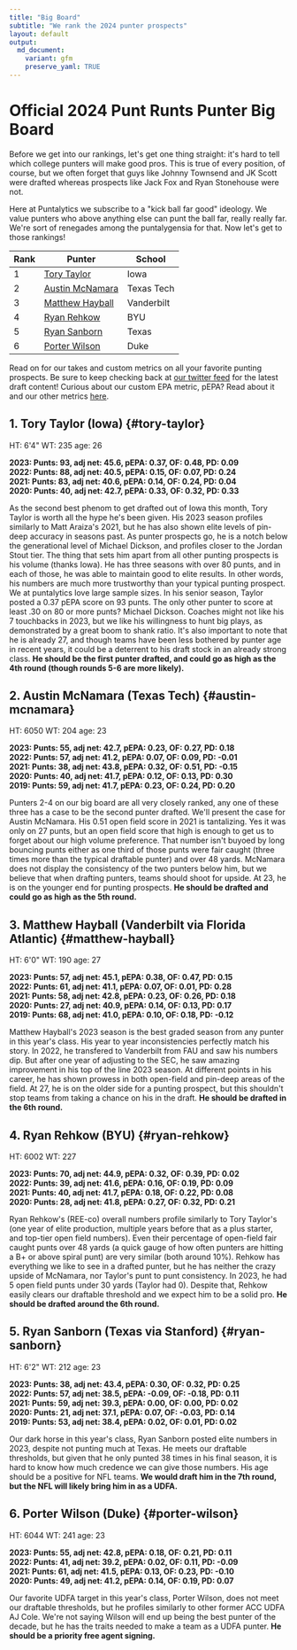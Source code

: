 ```yaml
---
title: "Big Board"
subtitle: "We rank the 2024 punter prospects"
layout: default
output:
  md_document:
    variant: gfm
    preserve_yaml: TRUE
---
```

# Official 2024 Punt Runts Punter Big Board

Before we get into our rankings, let's get one thing straight: it's hard to tell which college punters will make good pros. This is true of every position, of course, but we often forget that guys like Johnny Townsend and JK Scott were drafted whereas prospects like Jack Fox and Ryan Stonehouse were not. 

Here at Puntalytics we subscribe to a "kick ball far good" ideology. We value punters who above anything else can punt the ball far, really really far. We're sort of renegades among the puntalygensia for that. Now let's get to those rankings!

| Rank | Punter | School |
|--|--|--|
| 1 | [Tory Taylor](#tory-taylor)| Iowa
| 2 | [Austin McNamara](#austin-mcnamara)| Texas Tech 
| 3 | [Matthew Hayball](#matthew-hayball)| Vanderbilt
| 4 | [Ryan Rehkow](#ryan-rehkow)| BYU
| 5 | [Ryan Sanborn](#ryan-sanborn)| Texas
| 6 | [Porter Wilson](#porter-wilson)| Duke
  
Read on for our takes and custom metrics on all your favorite punting prospects. Be sure to keep checking back at [our twitter feed](https://twitter.com/ThePuntRunts) for the latest draft content! Curious about our custom EPA metric, pEPA? Read about it and our other metrics [here](/metrics.html).
  
## 1. Tory Taylor (Iowa) {#tory-taylor}
HT: 6'4"  WT: 235  age: 26 
  
**2023: Punts: 93, adj net: 45.6, pEPA: 0.37, OF: 0.48, PD: 0.09**   
**2022: Punts: 88, adj net: 40.5, pEPA: 0.15, OF: 0.07, PD: 0.24**  
**2021: Punts: 83, adj net: 40.6, pEPA: 0.14, OF: 0.24, PD: 0.04**  
**2020: Punts: 40, adj net: 42.7, pEPA: 0.33, OF: 0.32, PD: 0.33** 

As the second best phenom to get drafted out of Iowa this month, Tory Taylor is worth all the hype he's been given. His 2023 season profiles similarly to Matt Araiza's 2021, but he has also shown elite levels of pin-deep accuracy in seasons past. As punter prospects go, he is a notch below the generational level of Michael Dickson, and profiles closer to the Jordan Stout tier.  The thing that sets him apart from all other punting prospects is his volume (thanks Iowa). He has three seasons with over 80 punts, and in each of those, he was able to maintain good to elite results. In other words, his numbers are much more trustworthy than your typical punting prospect. We at puntalytics love large sample sizes. In his senior season, Taylor posted a 0.37 pEPA score on 93 punts. The only other punter to score at least .30 on 80 or more punts? Michael Dickson. Coaches might not like his 7 touchbacks in 2023, but we like his willingness to hunt big plays, as demonstrated by a great boom to shank ratio. It's also important to note that he is already 27, and though teams have been less bothered by punter age in recent years, it could be a deterrent to his draft stock in an already strong class. **He should be the first punter drafted, and could go as high as the 4th round (though rounds 5-6 are more likely).**


## 2. Austin McNamara (Texas Tech) {#austin-mcnamara}
HT: 6050  WT: 204  age: 23 
  
**2023: Punts: 55, adj net: 42.7, pEPA: 0.23, OF: 0.27, PD: 0.18**   
**2022: Punts: 57, adj net: 41.2, pEPA: 0.07, OF: 0.09, PD: -0.01**  
**2021: Punts: 38, adj net: 43.8, pEPA: 0.32, OF: 0.51, PD: -0.15**  
**2020: Punts: 40, adj net: 41.7, pEPA: 0.12, OF: 0.13, PD: 0.30**  
**2019: Punts: 59, adj net: 41.7, pEPA: 0.23, OF: 0.24, PD: 0.20** 

Punters 2-4 on our big board are all very closely ranked, any one of these three has a case to be the second punter drafted. We'll present the case for Austin McNamara. His 0.51 open field score in 2021 is tantalizing. Yes it was only on 27 punts, but an open field score that high is enough to get us to forget about our high volume preference. That number isn't buyoed by long bouncing punts either as one third of those punts were fair caught (three times more than the typical draftable punter) and over 48 yards. McNamara does not display the consistency of the two punters below him, but we believe that when drafting punters, teams should shoot for upside. At 23, he is on the younger end for punting prospects. **He should be drafted and could go as high as the 5th round.** 

## 3. Matthew Hayball (Vanderbilt via Florida Atlantic) {#matthew-hayball}
HT: 6'0"  WT: 190  age: 27 
  
**2023: Punts: 57, adj net: 45.1, pEPA: 0.38, OF: 0.47, PD: 0.15**   
**2022: Punts: 61, adj net: 41.1, pEPA: 0.07, OF: 0.01, PD: 0.28**  
**2021: Punts: 58, adj net: 42.8, pEPA: 0.23, OF: 0.26, PD: 0.18**  
**2020: Punts: 27, adj net: 40.9, pEPA: 0.14, OF: 0.13, PD: 0.17**  
**2019: Punts: 68, adj net: 41.0, pEPA: 0.10, OF: 0.18, PD: -0.12**

Matthew Hayball's 2023 season is the best graded season from any punter in this year's class. His year to year inconsistencies perfectly match his story. In 2022, he transfered to Vanderbilt from FAU and saw his numbers dip. But after one year of adjusting to the SEC, he saw amazing improvement in his top of the line 2023 season. At different points in his career, he has shown prowess in both open-field and pin-deep areas of the field. At 27, he is on the older side for a punting prospect, but this shouldn't stop teams from taking a chance on his in the draft. **He should be drafted in the 6th round.**

## 4. Ryan Rehkow (BYU) {#ryan-rehkow}
HT: 6002  WT: 227   
  
**2023: Punts: 70, adj net: 44.9, pEPA: 0.32, OF: 0.39, PD: 0.02**   
**2022: Punts: 39, adj net: 41.6, pEPA: 0.16, OF: 0.19, PD: 0.09**  
**2021: Punts: 40, adj net: 41.7, pEPA: 0.18, OF: 0.22, PD: 0.08**  
**2020: Punts: 28, adj net: 41.8, pEPA: 0.27, OF: 0.32, PD: 0.21** 

Ryan Rehkow's (REE-co) overall numbers profile similarly to Tory Taylor's (one year of elite production, multiple years before that as a plus starter, and top-tier open field numbers). Even their percentage of open-field fair caught punts over 48 yards (a quick gauge of how often punters are hitting a B+ or above spiral punt) are very similar (both around 10%). Rehkow has everything we like to see in a drafted punter, but he has neither the crazy upside of McNamara, nor Taylor's punt to punt consistency. In 2023, he had 5 open field punts under 30 yards (Taylor had 0). Despite that, Rehkow easily clears our draftable threshold and we expect him to be a solid pro. **He should be drafted around the 6th round.**


## 5. Ryan Sanborn (Texas via Stanford) {#ryan-sanborn}
HT: 6'2"  WT: 212  age: 23 
  
**2023: Punts: 38, adj net: 43.4, pEPA: 0.30, OF: 0.32, PD: 0.25**   
**2022: Punts: 57, adj net: 38.5, pEPA: -0.09, OF: -0.18, PD: 0.11**  
**2021: Punts: 59, adj net: 39.3, pEPA: 0.00, OF: 0.00, PD: 0.02**  
**2020: Punts: 21, adj net: 37.1, pEPA: 0.07, OF: -0.03, PD: 0.14**   
**2019: Punts: 53, adj net: 38.4, pEPA: 0.02, OF: 0.01, PD: 0.02** 

Our dark horse in this year's class, Ryan Sanborn posted elite numbers in 2023, despite not punting much at Texas. He meets our draftable thresholds, but given that he only punted 38 times in his final season, it is hard to know how much credence we can give those numbers. His age should be a positive for NFL teams. **We would draft him in the 7th round, but the NFL will likely bring him in as a UDFA.**

## 6. Porter Wilson (Duke) {#porter-wilson}
HT: 6044  WT: 241  age: 23 
  
**2023: Punts: 55, adj net: 42.8, pEPA: 0.18, OF: 0.21, PD: 0.11**   
**2022: Punts: 41, adj net: 39.2, pEPA: 0.02, OF: 0.11, PD: -0.09**  
**2021: Punts: 61, adj net: 41.5, pEPA: 0.13, OF: 0.23, PD: -0.10**  
**2020: Punts: 49, adj net: 41.2, pEPA: 0.14, OF: 0.19, PD: 0.07** 

Our favorite UDFA target in this year's class, Porter Wilson, does not meet our draftable thresholds, but he profiles similarly to other former ACC UDFA AJ Cole. We're not saying Wilson will end up being the best punter of the decade, but he has the traits needed to make a team as a UDFA punter. **He should be a priority free agent signing.** 



[^1]: Measurements from Dane Brugler's "The Beast" Draft Guide
